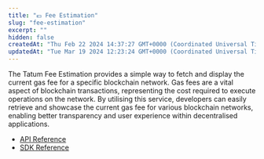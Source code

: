 ```yaml
---
title: "💶 Fee Estimation"
slug: "fee-estimation"
excerpt: ""
hidden: false
createdAt: "Thu Feb 22 2024 14:37:27 GMT+0000 (Coordinated Universal Time)"
updatedAt: "Tue Mar 19 2024 12:23:24 GMT+0000 (Coordinated Universal Time)"
---
```

The Tatum Fee Estimation provides a simple way to fetch and display the current gas fee for a specific blockchain network. Gas fees are a vital aspect of blockchain transactions, representing the cost required to execute operations on the network. By utilising this service, developers can easily retrieve and showcase the current gas fee for various blockchain networks, enabling better transparency and user experience within decentralised applications.

- [API Reference](/reference/getblockchainfee-1)
- [SDK Reference](/docs/sdk-fee-estimation)
